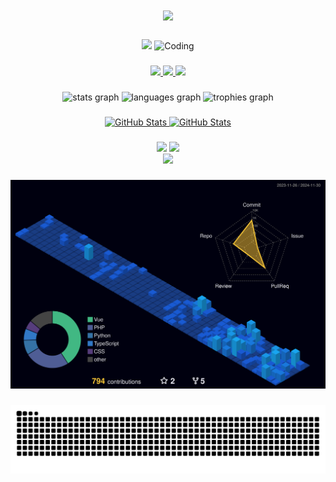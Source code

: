 <h1 align="center">
<!--     <img src="https://readme-typing-svg.herokuapp.com/?font=Righteous&size=35&center=true&vCenter=true&width=500&height=70&duration=4000&lines=Hi!+👋;+I'm+Kevin+Arnold...;+I'm+a+programer;+I'm+GOTO." /> -->
    <img src="https://capsule-render.vercel.app/api?color=0:ff0080,50:8000ff,100:0080ff&height=250&section=header&text=I'm%20Kevin%20Arnold%20(Programmer)&fontSize=30&type=venom&fontColor=fefefe&&animation=scaleIn" />
</h1>

###
<div align="center">
    <img  height="150" src="https://media.giphy.com/media/ADD4w6XgqLBJohQdBK/giphy.gif"  />
    <img alt="Coding" width="210" src="https://cdn.dribbble.com/users/1277312/screenshots/14733298/media/39b1045e593737587dd60e42c8422d1f.gif" >
</div>

###

<div align="center">
  <a href="https://www.instagram.com/kkevv1?igsh=MWc1d3hsYmJnOGJ5Yg==" target="_blank">
        <img src="https://skillicons.dev/icons?i=instagram" />
  </a>
  <a href="mailto:kevinflorespacheco01@gmail.com" target="_blank">
        <img src="https://skillicons.dev/icons?i=gmail" />
  </a>
  <a href="https://www.linkedin.com/in/kevin-arnold-kearnold-flores-pacheco-2474501b9/" target="_blank">
        <img src="https://skillicons.dev/icons?i=linkedin" />
  </a>
</div>

###

<div align="center">
  <img src="https://github-readme-stats.vercel.app/api?username=kev1n01&hide_title=false&hide_rank=false&show_icons=true&include_all_commits=true&count_private=true&disable_animations=false&theme=dracula&locale=en&hide_border=false" height="150" alt="stats graph"  />
  <img src="https://github-readme-stats.vercel.app/api/top-langs?username=kev1n01&locale=en&hide_title=false&layout=compact&card_width=320&langs_count=5&theme=dracula&hide_border=false" height="150" alt="languages graph"  />
  <img src="https://github-profile-trophy.vercel.app/?username=kev1n01&theme=onedark&no-frame=false&no-bg=true&margin-w=4" height="250" alt="trophies graph"  />
</div>

###

<div align="center">
  <p>
    <a href="https://github.com/kev1n01/bot_vri.git">
      <img src="https://github-readme-stats.vercel.app/api/pin/?username=kev1n01&repo=bot_vri" alt="GitHub Stats" />
    </a>
    <a href="https://github.com/kev1n01/TicketSystemFest.git">
      <img src="https://github-readme-stats.vercel.app/api/pin/?username=kev1n01&repo=TicketSystemFest" alt="GitHub Stats" />
    </a>
  </p>
</div>

###

<div align="center">
  <img src="https://skillicons.dev/icons?i=vue,bootstrap,html,css,vscode,github,figma,tailwind,git,react,laravel,astro" />
  <img src="https://skillicons.dev/icons?i=nodejs,php,python,javascript,typescript,express,firebase,mysql,postgresql,fastapi,ai,xd,django,threejs" /><br>
  <img src="https://skillicons.dev/icons?i=pinia,unity,mongodb,blender,svelte,postman,vite,sketchup,sqlite,dart,flask,flutter" />
</div>

###

![](./profile-3d-contrib/profile-night-view.svg)

###


<div align="center">
  <img alt="snake eating my contributions" src="https://raw.githubusercontent.com/kev1n01/kev1n01/output/snake.svg" />
</div>

###


